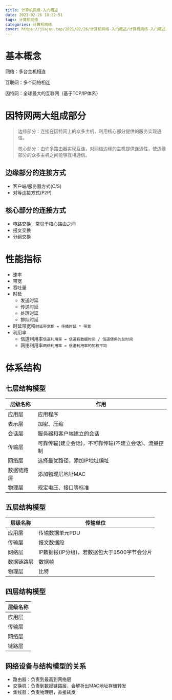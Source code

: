 ```yaml
---
title: 计算机网络-入门概述
date: 2021-02-26 18:32:51
tags: 计算机网络
categories: 计算机网络
cover: https://jiajuu.top/2021/02/26/计算机网络-入门概述/计算机网络-入门概述.png
---
```


# 基本概念

网络：多台主机相连

互联网：多个网络相连

因特网：全球最大的互联网（基于TCP/IP体系）



# 因特网两大组成部分

> 边缘部分：连接在因特网上的众多主机，利用核心部分提供的服务实现通信。
>
> 核心部分：由许多路由器实现互连，对网络边缘的主机提供连通性，使边缘部分的众多主机之间能够互相通信。

## 边缘部分的连接方式

- 客户端/服务器方式(C/S)
- 对等连接方式(P2P)

## 核心部分的连接方式

- 电路交换，常见于核心路由之间
- 报文交换
- 分组交换



# 性能指标

- 速率
- 带宽
- 吞吐量
- 时延
  - 发送时延
  - 传送时延
  - 处理时延
  - 排队时延
- 时延带宽积`时延带宽积 = 传播时延 * 带宽`
- 利用率
  - 信道利用率`信道利用率 = 信道有数据时间 / 信道使用的总时间`
  - 网络利用率`网络利用率 = 信道利用率的加权平均`



# 体系结构

## 七层结构模型

| 层级名称   | 作用                                                 |
| ---------- | ---------------------------------------------------- |
| 应用层     | 应用程序                                             |
| 表示层     | 加密、压缩                                           |
| 会话层     | 服务器和客户端建立的会话                             |
| 传输层     | 可靠传输(建立会话)，不可靠传输(不建立会话)、流量控制 |
| 网络层     | 选择最优路径，添加IP地址编址                         |
| 数据链路层 | 添加物理层地址MAC                                    |
| 物理层     | 规定电压、接口等标准                                 |

## 五层结构模型

| 层级名称   | 传输单位                                     |
| ---------- | -------------------------------------------- |
| 应用层     | 传输数据单元PDU                              |
| 传输层     | 报文数据段                                   |
| 网络层     | IP数据报(IP分组)，若数据包大于1500字节会分片 |
| 数据链路层 | 数据帧                                       |
| 物理层     | 比特                                         |

## 四层结构模型

| 层级名称 |
| -------- |
| 应用层   |
| 传输层   |
| 网络层   |
| 链路层   |

## 网络设备与结构模型的关系

- 路由器：负责到最高到网络层
- 交换机：负责到数据链路层，会解析出MAC地址存储转发
- 集线器：负责物理层，直接转发